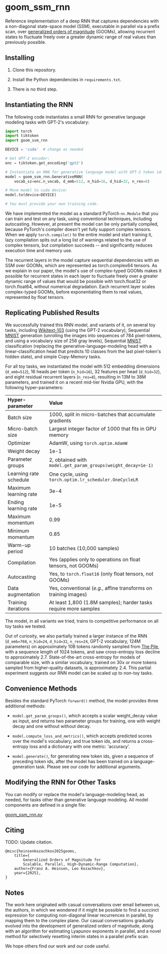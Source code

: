 # goom_ssm_rnn

Reference implementation of a deep RNN that captures dependencies with a non-diagonal state-space model (SSM), executable in parallel via a prefix scan, over [generalized orders of magnitude](https://github.com/glassroom/generalized_orders_of_magnitude) (GOOMs), allowing recurrent states to fluctuate freely over a greater dynamic range of real values than previously possible.


## Installing

1. Clone this repository.

2. Install the Python dependencies in `requirements.txt`.

3. There is no third step.


## Instantiating the RNN

The following code instantiates a small RNN for generative language modeling tasks with GPT-2's vocabulary: 

```python
import torch
import tiktoken
import goom_ssm_rnn

DEVICE = 'cuda'  # change as needed

# Get GPT-2 encoder:
enc = tiktoken.get_encoding('gpt2')

# Instantiate an RNN for generative language model with GPT-2 token ids:
model = goom_ssm_rnn.GenerativeRNN(
    vocab_sz=enc.n_vocab, d_emb=512, n_hid=16, d_hid=32, n_res=8)

# Move model to cuda device:
model.to(device=DEVICE)

# You must provide your own training code.
```

We have implemented the model as a standard PyTorch `nn.Module` that you can train and test on any task, using conventional techniques, including autocasting. However, at present the model can be only partially compiled, because PyTorch's compiler doesn't yet fully support complex tensors. When we apply `torch.compile()` to the entire model and start training it, lazy compilation spits out a long list of warnings related to the use of complex tensors, but compilation succeeds -- and significantly reduces execution time and memory use.

The recurrent layers in the model capture sequential dependencies with an SSM over GOOMs, which are represented as torch.complex64 tensors. As we explain in our paper, the model's use of complex-typed GOOMs makes it possible for recurrent states in each layer to fluctuate freely over a greater dynamic range of values that would be possible with torch.float32 or torch.float64, without numerical degradation. Each recurrent layer scales complex-typed GOOMs, before exponentiating them to real values, represented by float tensors.


## Replicating Published Results

We successfully trained this RNN model, and variants of it, on several toy tasks, including [Wikitext-103](https://huggingface.co/datasets/Salesforce/wikitext) (using the GPT-2 vocabulary), Sequential [MNIST](https://huggingface.co/datasets/ylecun/mnist) generation (unrolling the images into sequences of 784 pixel-tokens, and using a vocabulary size of 256 gray levels), Sequential [MNIST](https://huggingface.co/datasets/ylecun/mnist) classification (replacing the generative-language-modeling head with a linear-classification head that predicts 10 classes from the last pixel-token's hidden state), and simple Copy-Memory tasks.

For all toy tasks, we instantiated the model with 512 embedding dimensions (`d_emb=512`), 16 heads per token (`n_hid=16`), 32 features per head (`d_hid=32`), and eight residual recurrent layers (`n_res=8`), resulting in 13M to 38M parameters, and trained it on a recent mid-tier Nvidia GPU, with the following hyper-parameters:

| Hyper-parameter        | Value                                                            |
| :--------------------- | :--------------------------------------------------------------- |
| Batch size             | 1000, split in micro-batches that accumulate gradients           |
| Micro-batch size       | Largest integer factor of 1000 that fits in GPU memory           |
| Optimizer              | AdamW, using `torch.optim.AdamW`                                 |
| Weight decay           | 1e-1                                                             |
| Parameter groups       | 2, obtained with `model.get_param_groups(weight_decay=1e-1)`     |
| Learning rate schedule | One cycle, using `torch.optim.lr_scheduler.OneCycleLR`           |
| Maximum learning rate  | 3e-4                                                             |
| Ending learning rate   | 1e-5                                                             |
| Maximum momentum       | 0.99                                                             |
| Minimum momentum       | 0.85                                                             |
| Warm-up period         | 10 batches (10,000 samples)                                      |
| Compilation            | Yes (applies only to operations on float tensors, not GOOMs)     |
| Autocasting            | Yes, to `torch.float16` (only float tensors, not GOOMs)          |
| Data augmentation      | Yes, conventional (_e.g._, affine transforms on training images) |
| Training iterations    | At least 1,800 (1.8M samples); harder tasks require more samples |

The model, in all variants we tried, trains to competitive performance on all toy tasks we tested.

Out of curiosity, we also partially trained a larger instance of the RNN (`d_emb=768`, `n_hid=24`, `d_hid=32`, `n_res=24`, GPT-2 vocabulary, 124M parameters) on approximately 10B tokens randomly sampled from [The Pile](https://huggingface.co/datasets/monology/pile-uncopyrighted), with a sequence length of 1024 tokens, and saw cross-entropy loss decline to approximately 2.7. State-of-the-art cross-entropy for models of comparable size, with a similar vocabulary, trained on 30x or more tokens sampled from higher-quality datasets, is approximately 2.4. This partial experiment suggests our RNN model can be scaled up to non-toy tasks.


## Convenience Methods

Besides the standard PyTorch `forward()` method, the model provides three additional methods:

* `model.get_param_groups()`, which accepts a scalar weight_decay value as input, and returns two parameter groups for training, one with weight decay and one without without decay.

* `model.compute_loss_and_metrics()`, which accepts predicted scores over the model's vocabulary, and true token ids, and returns a cross-entropy loss and a dictionary with one metric: 'accuracy'.

* `model.generate()`, for generating new token ids, given a sequence of preceding token ids, after the model has been trained on a language-generation task. Please see our code for additional arguments.


## Modifying the RNN for Other Tasks

You can modify or replace the model's language-modeling head, as needed, for tasks other than generative language modeling. All model components are defined in a single file:

[goom_ssm_rnn.py](goom_ssm_rnn.py)


## Citing

TODO: Update citation.

```
@misc{heinsenkozachkov2025gooms,
    title={
        Generalized Orders of Magnitude for
        Scalable, Parallel, High-Dynamic-Range Computation},
    author={Franz A. Heinsen, Leo Kozachkov},
    year={2025},
}
```


## Notes

The work here originated with casual conversations over email between us, the authors, in which we wondered if it might be possible to find a succinct expression for computing non-diagonal linear recurrences in parallel, by mapping them to the complex plane. Our casual conversations gradually evolved into the development of generalized orders of magnitude, along with an algorithm for estimating Lyapunov exponents in parallel, and a novel method for selectively resetting interim states in a parallel prefix scan.

We hope others find our work and our code useful.
